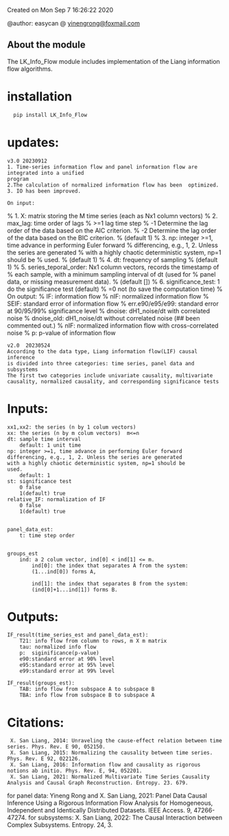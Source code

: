 

Created on Mon Sep  7 16:26:22 2020

@author: easycan @   yinengrong@foxmail.com

## About the module
The LK_Info_Flow module includes implementation of the Liang information flow algorithms.

# installation

```sh
  pip install LK_Info_Flow
```

# updates:
    v3.0 20230912
    1. Time-series information flow and panel information flow are integrated into a unified
    program
    2.The calculation of normalized information flow has been  optimized. 
    3. IO has been improved.

    On input:
%    1. X: matrix storing the M time series (each as Nx1 column vectors)
%    2. max_lag: time order of lags
%       >=1 lag time step
%       -1 Determine the lag order of the data based on the AIC criterion.
%       -2 Determine the lag order of the data based on the BIC criterion.
%       (default 1)
%    3. np: integer >=1, time advance in performing Euler forward 
%	    differencing, e.g., 1, 2. Unless the series are generated
%	    with a highly chaotic deterministic system, np=1 should be
%	    used. 
%       (default 1)
%    4. dt: frequency of sampling 
%       (default 1)
%    5. series_teporal_order: Nx1 column vectors, records the timestamp of 
%       each sample, with a minimum sampling interval of dt (used for 
%       panel data, or missing measurement data).
%       (default [])
%    6. significance_test:  1  do the significance test (default)
%                          =0  not (to save the computation time)
% On output:
%    IF:                 information flow
%    nIF:              normalized information flow
%    SEIF:             standard error of information flow
%    err.e90/e95/e99:  standard error at 90/95/99% significance level
%    dnoise:           dH1_noise/dt with correlated noise
%    dnoise_old:       dH1_noise/dt without correlated noise (##  been commented out.)
%    nIF:              normalized information flow with cross-correlated noise
%    p:                p-value of information flow


    v2.0  20230524
    According to the data type, Liang information flow(LIF) causal inference
    is divided into three categories: time series, panel data and subsystems
    The first two categories include univariate causality, multivariate
    causality, normalized causality, and corresponding significance tests

# Inputs:
    xx1,xx2: the series (n by 1 colum vectors)
    xx: the series (n by m colum vectors)  m<=n
    dt: sample time interval
        default: 1 unit time
    np: integer >=1, time advance in performing Euler forward
    differencing, e.g., 1, 2. Unless the series are generated
    with a highly chaotic deterministic system, np=1 should be
    used.
        default: 1
    st: significance test
        0 false
        1(default) true
    relative_IF: normalization of IF
        0 false
        1(default) true


    panel_data_est:
        t: time step order


    groups_est
        ind: a 2 colum vector, ind[0] < ind[1] <= m.
            ind[0]: the index that separates A from the system:
            (1...ind[0]) forms A,

            ind[1]: the index that separates B from the system:
            (ind[0]+1...ind[1]) forms B.

# Outputs:
    IF_result(time_series_est and panel_data_est):
        T21: info flow from column to rows, m X m matrix
        tau: normalized info flow
        p:  siginificance(p-value)
        e90:standard error at 90% level
        e95:standard error at 95% level
        e99:standard error at 99% level

    IF_result(groups_est):
        TAB: info flow from subspace A to subspace B
        TBA: info flow from subspace B to subspace A



# Citations:
     X. San Liang, 2014: Unraveling the cause-effect relation between time series. Phys. Rev. E 90, 052150.
     X. San Liang, 2015: Normalizing the causality between time series. Phys. Rev. E 92, 022126.
     X. San Liang, 2016: Information flow and causality as rigorous notions ab initio. Phys. Rev. E, 94, 052201.
     X. San Liang, 2021: Normalized Multivariate Time Series Causality Analysis and Causal Graph Reconstruction. Entropy. 23. 679.

  for panel data:
     Yineng Rong and X. San Liang, 2021: Panel Data Causal Inference Using a Rigorous Information Flow Analysis for Homogeneous, Independent and Identically Distributed Datasets. IEEE Access. 9, 47266-47274.
  for subsystems:
     X. San Liang, 2022: The Causal Interaction between Complex Subsystems. Entropy. 24, 3.

